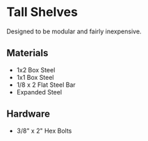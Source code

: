 # Tall Shelves

Designed to be modular and fairly inexpensive.

## Materials
* 1x2 Box Steel
* 1x1 Box Steel
* 1/8 x 2 Flat Steel Bar
* Expanded Steel

## Hardware
* 3/8" x 2" Hex Bolts
